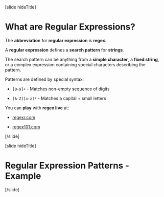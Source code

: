 [slide hideTitle]
# What are Regular Expressions?

The **abbreviation** for **regular expression** is **regex**.

A **regular expression** defines a **search pattern** for **strings**.
 
The search pattern can be anything from a **simple character**, a **fixed string**, or a complex expression containing special characters describing the pattern.

Patterns are defined by special syntax:

- `[0-9]+` - Matches non-empty sequence of digits

- `[A-Z][a-z]*` - Matches a capital + small letters

 
You can **play** with **regex live** at:

- [regexr.com](regexr.com)

- [regex101.com](regex101.com)

[/slide]

[slide hideTitle]

# Regular Expression Patterns - Example

[/slide]

